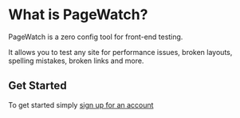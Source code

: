 # What is PageWatch?

PageWatch is a zero config tool for front-end testing. 

It allows you to test any site for performance issues, broken layouts, spelling mistakes, broken links and more.

## Get Started

To get started simply [sign up for an account](https://pagewatch.dev/) 
